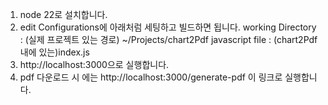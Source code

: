 

1. node 22로 설치합니다.
2. edit Configurations에 아래처럼 세팅하고 빌드하면 됩니다.
working Directory : (실제 프로젝트 있는 경로) ~/Projects/chart2Pdf
javascript file  : (chart2Pdf 내에 있는)index.js
3. http://localhost:3000으로 실행합니다.
4. pdf 다운로드 시 에는 http://localhost:3000/generate-pdf 이 링크로 실행합니다.